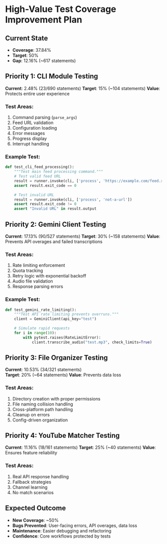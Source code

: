 # High-Value Test Coverage Improvement Plan

## Current State
- **Coverage**: 37.84%
- **Target**: 50%
- **Gap**: 12.16% (~617 statements)

## Priority 1: CLI Module Testing
**Current**: 2.48% (23/690 statements)
**Target**: 15% (~104 statements)
**Value**: Protects entire user experience

### Test Areas:
1. Command parsing (`parse_args`)
2. Feed URL validation
3. Configuration loading
4. Error messages
5. Progress display
6. Interrupt handling

### Example Test:
```python
def test_cli_feed_processing():
    """Test main feed processing command."""
    # Test valid feed URL
    result = runner.invoke(cli, ['process', 'https://example.com/feed.xml'])
    assert result.exit_code == 0
    
    # Test invalid URL
    result = runner.invoke(cli, ['process', 'not-a-url'])
    assert result.exit_code != 0
    assert "Invalid URL" in result.output
```

## Priority 2: Gemini Client Testing  
**Current**: 17.13% (90/527 statements)
**Target**: 30% (~158 statements)
**Value**: Prevents API overages and failed transcriptions

### Test Areas:
1. Rate limiting enforcement
2. Quota tracking
3. Retry logic with exponential backoff
4. Audio file validation
5. Response parsing errors

### Example Test:
```python
def test_gemini_rate_limiting():
    """Test API rate limiting prevents overruns."""
    client = GeminiClient(api_key="test")
    
    # Simulate rapid requests
    for i in range(10):
        with pytest.raises(RateLimitError):
            client.transcribe_audio("test.mp3", check_limits=True)
```

## Priority 3: File Organizer Testing
**Current**: 10.53% (34/321 statements)  
**Target**: 20% (~64 statements)
**Value**: Prevents data loss

### Test Areas:
1. Directory creation with proper permissions
2. File naming collision handling
3. Cross-platform path handling
4. Cleanup on errors
5. Config-driven organization

## Priority 4: YouTube Matcher Testing
**Current**: 11.16% (18/161 statements)
**Target**: 25% (~40 statements)
**Value**: Ensures feature reliability

### Test Areas:
1. Real API response handling
2. Fallback strategies
3. Channel learning
4. No match scenarios

## Expected Outcome
- **New Coverage**: ~50%
- **Bugs Prevented**: User-facing errors, API overages, data loss
- **Maintenance**: Easier debugging and refactoring
- **Confidence**: Core workflows protected by tests